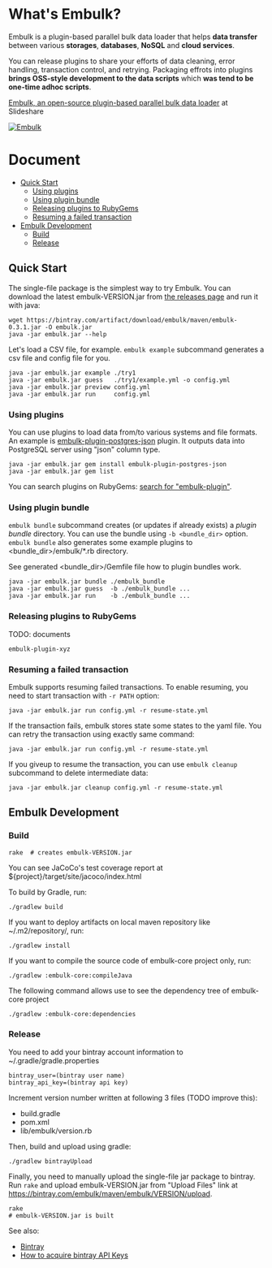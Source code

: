 # What's Embulk?

Embulk is a plugin-based parallel bulk data loader that helps **data transfer** between various **storages**, **databases**, **NoSQL** and **cloud services**.

You can release plugins to share your efforts of data cleaning, error handling, transaction control, and retrying. Packaging effrots into plugins **brings OSS-style development to the data scripts** which **was tend to be one-time adhoc scripts**.

[Embulk, an open-source plugin-based parallel bulk data loader](http://www.slideshare.net/frsyuki/embuk-making-data-integration-works-relaxed) at Slideshare

[![Embulk](https://gist.githubusercontent.com/frsyuki/f322a77ee2766a508ba9/raw/e8539b6b4fda1b3357e8c79d3966aa8148dbdbd3/embulk-overview.png)](http://www.slideshare.net/frsyuki/embuk-making-data-integration-works-relaxed/12)

# Document

* [Quick Start](#quick-start)
  * [Using plugins](#using-plugins)
  * [Using plugin bundle](#using-plugin-bundle)
  * [Releasing plugins to RubyGems](#releasing-plugins-to-rubygems)
  * [Resuming a failed transaction](#resuming-a-failed-transaction)
* [Embulk Development](#embulk-development)
  * [Build](#build)
  * [Release](#release)

## Quick Start

The single-file package is the simplest way to try Embulk. You can download the latest embulk-VERSION.jar from [the releases page](https://bintray.com/embulk/maven/embulk/view#files) and run it with java:

```
wget https://bintray.com/artifact/download/embulk/maven/embulk-0.3.1.jar -O embulk.jar
java -jar embulk.jar --help
```

Let's load a CSV file, for example. `embulk example` subcommand generates a csv file and config file for you.

```
java -jar embulk.jar example ./try1
java -jar embulk.jar guess   ./try1/example.yml -o config.yml
java -jar embulk.jar preview config.yml
java -jar embulk.jar run     config.yml
```

### Using plugins

You can use plugins to load data from/to various systems and file formats.
An example is [embulk-plugin-postgres-json](https://github.com/frsyuki/embulk-plugin-postgres-json) plugin. It outputs data into PostgreSQL server using "json" column type.

```
java -jar embulk.jar gem install embulk-plugin-postgres-json
java -jar embulk.jar gem list
```

You can search plugins on RubyGems: [search for "embulk-plugin"](https://rubygems.org/search?utf8=%E2%9C%93&query=embulk-plugin).

### Using plugin bundle

`embulk bundle` subcommand creates (or updates if already exists) a *plugin bundle* directory.
You can use the bundle using `-b <bundle_dir>` option. `embulk bundle` also generates some example plugins to \<bundle_dir>/embulk/\*.rb directory.

See generated \<bundle_dir>/Gemfile file how to plugin bundles work.

```
java -jar embulk.jar bundle ./embulk_bundle
java -jar embulk.jar guess  -b ./embulk_bundle ...
java -jar embulk.jar run    -b ./embulk_bundle ...
```

### Releasing plugins to RubyGems

TODO: documents

```
embulk-plugin-xyz
```

### Resuming a failed transaction

Embulk supports resuming failed transactions.
To enable resuming, you need to start transaction with `-r PATH` option:

```
java -jar embulk.jar run config.yml -r resume-state.yml
```

If the transaction fails, embulk stores state some states to the yaml file. You can retry the transaction using exactly same command:

```
java -jar embulk.jar run config.yml -r resume-state.yml
```

If you giveup to resume the transaction, you can use `embulk cleanup` subcommand to delete intermediate data:

```
java -jar embulk.jar cleanup config.yml -r resume-state.yml
```


## Embulk Development

### Build

```
rake  # creates embulk-VERSION.jar
```

You can see JaCoCo's test coverage report at ${project}/target/site/jacoco/index.html

To build by Gradle, run:
```
./gradlew build
```
If you want to deploy artifacts on local maven repository like ~/.m2/repository/, run:
```
./gradlew install
```
If you want to compile the source code of embulk-core project only, run:
```
./gradlew :embulk-core:compileJava
```
The following command allows use to see the dependency tree of embulk-core project
```
./gradlew :embulk-core:dependencies
```

### Release

You need to add your bintray account information to ~/.gradle/gradle.properties

```
bintray_user=(bintray user name)
bintray_api_key=(bintray api key)
```

Increment version number written at following 3 files (TODO improve this):

* build.gradle
* pom.xml
* lib/embulk/version.rb

Then, build and upload using gradle:

```
./gradlew bintrayUpload
```

Finally, you need to manually upload the single-file jar package to bintray.
Run `rake` and upload embulk-VERSION.jar from "Upload Files" link at https://bintray.com/embulk/maven/embulk/VERSION/upload.

```
rake
# embulk-VERSION.jar is built
```

See also:
* [Bintray](https://bintray.com)
* [How to acquire bintray API Keys](https://bintray.com/docs/usermanual/interacting/interacting_apikeys.html)

